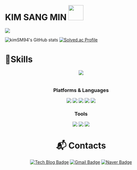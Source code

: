 # KIM SANG MIN   <img src = "https://user-images.githubusercontent.com/82505269/226943415-0b7cb418-f82d-423b-91d1-0321801fe1f7.png" width = "50" height = "50" >



 <a href="https://hits.seeyoufarm.com"><img src="https://hits.seeyoufarm.com/api/count/incr/badge.svg?url=https%3A%2F%2Fgithub.com%2FkimSM94%2Fhit-counter&count_bg=%2379C83D&title_bg=%23555555&icon=&icon_color=%23E7E7E7&title=%EB%B0%A9%EB%AC%B8%EC%9E%90%EC%88%98&edge_flat=false"/></a>

![kimSM94's GitHub stats](https://github-readme-stats.vercel.app/api?username=kimSM94&show_icons=true&theme=radical)
[![Solved.ac Profile](http://mazassumnida.wtf/api/v2/generate_badge?boj=rnentkdals)](https://solved.ac/rnentkdals/)


# 💪Skills

<div align="center"> 

<img src="https://github-readme-stats.vercel.app/api/top-langs/?username=kimSM94&layout=compact"><br><br>

### Platforms & Languages
	
<img src="https://img.shields.io/badge/Java-007396?style=flat&logo=Java&logoColor=white" />
<img src="https://img.shields.io/badge/HTML5-E34F26?style=flat&logo=HTML5&logoColor=white" />
<img src="https://img.shields.io/badge/Spring-6DB33F?style=flat&logo=CSS3&logoColor=white" />
<img src="https://img.shields.io/badge/Node-339933?style=flat&logo=CSS3&logoColor=white" />
<img src="https://img.shields.io/badge/Oracle-F80000?style=flat&logo=CSS3&logoColor=white" />
	
### Tools
<img src="https://img.shields.io/badge/Git-F80002?style=flat&logo=CSS3&logoColor=white" />
<img src="https://img.shields.io/badge/Intellij IDEA-F80000?style=flat&logo=CSS3&logoColor=white" />
<img src="https://img.shields.io/badge/Eclipse IDE-F80000?style=flat&logo=CSS3&logoColor=white" />
 
	
# :mailbox_with_mail: Contacts
[![Tech Blog Badge](http://img.shields.io/badge/-Tech%20blog-black?style=flat-square&logo=github&link=https://eclipse-study.tistory.com/)](https://eclipse-study.tistory.com/)
[![Gmail Badge](https://img.shields.io/badge/Gmail-d14836?style=flat-square&logo=Gmail&logoColor=white&link=mailto:rnentkdals@gmail.com)](mailto:rnentkdals@gmail.com)
[![Naver Badge](https://img.shields.io/badge/Naver-03C75A?style=flat-square&logo=Naver&logoColor=white&link=mailto:rnentkdals@naver.com)](mailto:rnentkdals@naver.com)
<div align="center">
